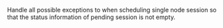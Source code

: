 Handle all possible exceptions to when scheduling single node session so that the status information of pending session is not empty.
